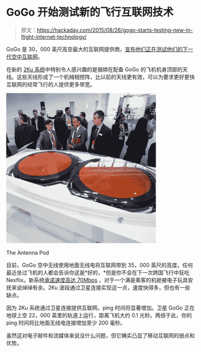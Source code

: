 # GoGo 开始测试新的飞行互联网技术

> 原文：<https://hackaday.com/2015/08/26/gogo-starts-testing-new-in-flight-internet-technology/>

GoGo 是 30，000 英尺高空最大的互联网提供商，[宣布他们正在测试他们的下一代空中互联网](http://www.engadget.com/2015/08/24/gogo-gets-the-green-light-for-its-next-gen-in-flight-internet/)。

在新的 [2Ku 系统](http://commercial.gogoair.com/connectivity/technologies/2ku)中特别令人感兴趣的是捆绑在配备 GoGo 的飞机机身顶部的天线。这些天线形成了一个机械相控阵，比以前的天线更有效，可以为要求更好更快互联网的经常飞行的人提供更多带宽。

![The Antenna Pod](img/4292eb9ca34843f037f723e9b6f7b0ca.png)

The Antenna Pod

目前，GoGo 空中无线使用地面无线电将互联网带到 35，000 英尺的高度。任何最近坐过飞机的人都会告诉你这是*好的，*但是你不会在下一次跨国飞行中狂吃 Nexflix。新系统[承诺速度高达 70Mbps](http://concourse.gogoair.com/technology/gogo-2ku-satellite-internet-work) ，对于一个满是乘客的机舱被电子玩具安抚来说绰绰有余。2Ku 波段通过卫星连接实现这一点，速度快得多，但也有一些缺点。

因为 2Ku 系统通过卫星连接提供互联网，ping 时间将显著增加。卫星 GoGo 正在地球上空 22，000 英里的轨道上运行，距离飞机大约 0.1 光秒。两倍于此，你的 ping 时间将比地面无线电连接增加至少 200 毫秒。

虽然这对电子邮件和流媒体来说没什么问题，但它确实凸显了移动互联网的弱点和优势。